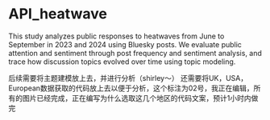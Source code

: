 # API_heatwave

This study analyzes public responses to heatwaves from June to September in 2023 and 2024 using Bluesky posts. We evaluate public attention and sentiment through post frequency and sentiment analysis, and trace how discussion topics evolved over time using topic modeling.

后续需要将主题建模放上去，并进行分析（shirley～）
还需要将UK，USA，European数据获取的代码放上去以便于分析，这个标注为02号，我正在编辑，所有的图片已经完成，正在编写为什么选取这几个地区的代码文案，预计1小时内做完
